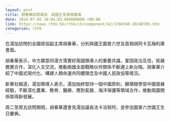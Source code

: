 ```yaml
---
layout: post
title: 胡春華訪問湯加　與國王及首相會面
date: 2024-07-05 10:04:03.000000000 +08:00
link: https://news.rthk.hk/rthk/ch/component/k2/1760340-20240705.htm
categories: rthk
---
```


在湯加訪問的全國政協副主席胡春華，分別與國王圖普六世及首相胡阿卡瓦梅利庫會面。

胡春華表示，中方願意同湯方落實好兩國領導人的重要共識，鞏固政治互信，拓展務實合作，深化人文交流，推動兩國全面戰略伙伴關係不斷邁上新台階。胡春華介紹了中國式現代化、構建人類命運共同體理念及中國人民政協等情況。

新華社報道，湯加領導人表示，湯加始終堅持一個中國原則，願積極學習中國發展經驗，不斷深化農業、教育、醫療、應對氣變、海洋保護等領域合作，推動兩國關係取得新發展。

周二至周五訪問期間，胡春華還會見湯加議長法卡法努阿，並參加圖普六世國王生日慶典。
